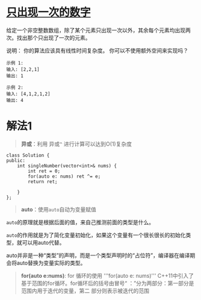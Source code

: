 # [只出现一次的数字](https://leetcode-cn.com/problems/single-number/)
给定一个非空整数数组，除了某个元素只出现一次以外，其余每个元素均出现两次。找出那个只出现了一次的元素。

说明：
你的算法应该具有线性时间复杂度。 你可以不使用额外空间来实现吗？

```
示例 1:
输入: [2,2,1]
输出: 1
```
```
示例 2:
输入: [4,1,2,1,2]
输出: 4
```
# 解法1
> **异或**：利用 异或```^``` 进行计算可以达到O(1)复杂度
```
class Solution {
public:
    int singleNumber(vector<int>& nums) {
        int ret = 0;
        for(auto e: nums) ret ^= e;
        return ret;

    }
};
```

>**auto**：使用```auto```自动为变量赋值

```auto```的原理就是根据后面的值，来自己推测前面的类型是什么。

```auto```的作用就是为了简化变量初始化，如果这个变量有一个很长很长的初始化类型，就可以用auto代替。

auto并非是一种“类型”的声明，而是一个类型声明时的“占位符”，编译器在编译期会将auto替换为变量实际的类型。

>**for(auto e:nums)**: for 循环的使用
'''for(auto e: nums)'''
C++11中引入了基于范围的for循环。for循环后的括号由冒号“ ：”分为两部分：第一部分是范围内用于迭代的变量，第二
部分则表示被迭代的范围
